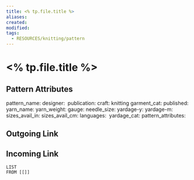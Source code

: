 ```yaml
---
title: <% tp.file.title %> 
aliases: 
created: 
modified: 
tags:
  - RESOURCES/knitting/pattern
---
```

# <% tp.file.title %>

## Pattern Attributes
pattern_name: 
designer: 
publication: 
craft: knitting
garment_cat: 
published: 
yarn_name: 
yarn_weight:
gauge: 
needle_size: 
yardage-y: 
yardage-m: 
sizes_avail_in: 
sizes_avail_cm: 
languages: 
yardage_cat: 
pattern_attributes: 
## Outgoing Link

## Incoming Link
```dataview
LIST
FROM [[]]
```